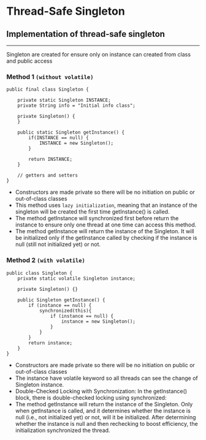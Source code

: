 # **Thread-Safe Singleton**

## **Implementation of thread-safe singleton**
___

Singleton are created for ensure only on instance can created from class and public access

### **Method 1 `(without volatile)`**

```
public final class Singleton {

    private static Singleton INSTANCE;
    private String info = "Initial info class";
    
    private Singleton() {        
    }
    
    public static Singleton getInstance() {
        if(INSTANCE == null) {
            INSTANCE = new Singleton();
        }
        
        return INSTANCE;
    }

    // getters and setters
}
```
- Constructors are made private so there will be no initiation on public or out-of-class classes
- This method uses `lazy initialization`, meaning that an instance of the singleton will be created the first time getInstance() is called.
- The method getInstance will synchronized first before return the instance to ensure only one thread at one time can access this method.
- The method getInstance will return the instance of the Singleton. It will be initialized only if the getInstance called by checking if the instance is null (still not initialized yet) or not.

### **Method 2 `(with volatile)`**
```
public class Singleton {
    private static volatile Singleton instance;

    private Singleton() {}

    public Singleton getInstance() {
        if (instance == null) {
            synchronized(this){
                if (instance == null) {
                    instance = new Singleton();
                }
            }
        }
        return instance;
    }
}
```
- Constructors are made private so there will be no initiation on public or out-of-class classes
- The instance have volatile keyword so all threads can see the change of Singleton instance.
- Double-Checked Locking with Synchronization: In the getInstance() block, there is double-checked locking using synchronized:
- The method getInstance will return the instance of the Singleton. Only when getInstance is called, and it determines whether the instance is null (i.e., not initialized yet) or not, will it be initialized. After determining whether the instance is null and then rechecking to boost efficiency, the initialization synchronized the thread.